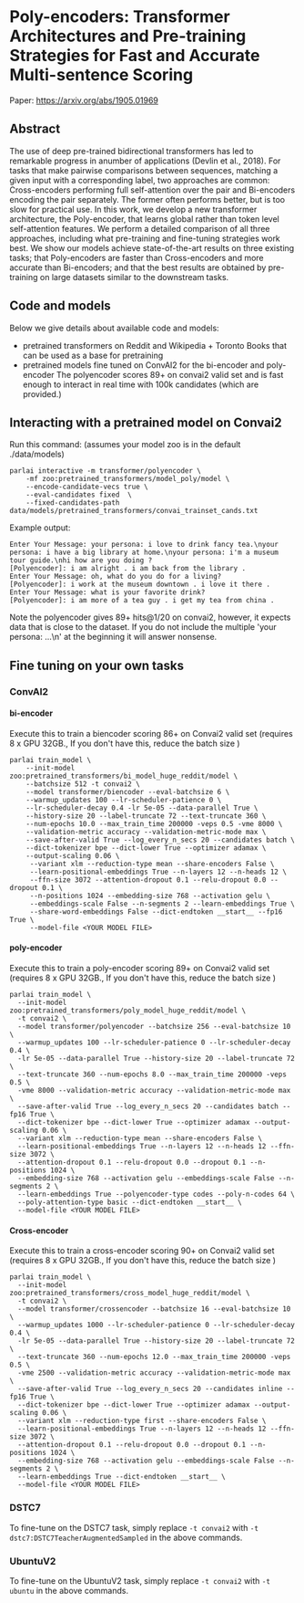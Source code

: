 # Poly-encoders: Transformer Architectures and Pre-training Strategies for Fast and Accurate Multi-sentence Scoring


Paper: https://arxiv.org/abs/1905.01969


## Abstract

The use of deep pre-trained bidirectional transformers  has  led  to  remarkable  progress  in  anumber of applications (Devlin et al., 2018). For  tasks  that  make  pairwise  comparisons between  sequences,  matching  a  given  input with  a  corresponding  label,  two  approaches are common: Cross-encoders performing full self-attention over the pair and Bi-encoders encoding the pair separately.   The former often performs  better,  but  is  too  slow  for  practical use.   In  this  work,  we  develop  a  new  transformer  architecture,   the Poly-encoder,   that learns  global  rather  than  token  level  self-attention  features. We  perform  a  detailed comparison  of  all  three  approaches,  including what pre-training and fine-tuning strategies work best. We show our models achieve state-of-the-art results on three existing tasks;  that Poly-encoders are faster than Cross-encoders and more accurate than Bi-encoders; and that the best results are obtained by pre-training on large datasets similar to the downstream tasks.



## Code and models

Below we give details about available code and models:
- pretrained transformers on Reddit and Wikipedia + Toronto Books that can be
  used as a base for pretraining
 - pretrained models fine tuned on ConvAI2 for the bi-encoder and poly-encoder
   The polyencoder scores 89+ on convai2 valid set and is fast enough to
   interact in real time with 100k candidates (which are provided.)

## Interacting with a pretrained model on Convai2

Run this command: (assumes your model zoo is in the default ./data/models)
```
parlai interactive -m transformer/polyencoder \
    -mf zoo:pretrained_transformers/model_poly/model \
    --encode-candidate-vecs true \
    --eval-candidates fixed  \
    --fixed-candidates-path data/models/pretrained_transformers/convai_trainset_cands.txt
```

Example output:
```
Enter Your Message: your persona: i love to drink fancy tea.\nyour persona: i have a big library at home.\nyour persona: i'm a museum tour guide.\nhi how are you doing ?
[Polyencoder]: i am alright . i am back from the library .
Enter Your Message: oh, what do you do for a living?
[Polyencoder]: i work at the museum downtown . i love it there .
Enter Your Message: what is your favorite drink?
[Polyencoder]: i am more of a tea guy . i get my tea from china .
```

Note the polyencoder gives 89+ hits@1/20 on convai2, however, it expects data
that is close to the dataset. If you do not include the multiple 'your persona: ...\n'
at the beginning it will answer nonsense.

## Fine tuning on your own tasks

### ConvAI2

#### bi-encoder

Execute this to train a biencoder scoring 86+ on Convai2 valid set
(requires 8 x GPU 32GB., If you don't have this, reduce the batch size )

```
parlai train_model \
    --init-model zoo:pretrained_transformers/bi_model_huge_reddit/model \
    --batchsize 512 -t convai2 \
    --model transformer/biencoder --eval-batchsize 6 \
    --warmup_updates 100 --lr-scheduler-patience 0 \
    --lr-scheduler-decay 0.4 -lr 5e-05 --data-parallel True \
    --history-size 20 --label-truncate 72 --text-truncate 360 \
    --num-epochs 10.0 --max_train_time 200000 -veps 0.5 -vme 8000 \
    --validation-metric accuracy --validation-metric-mode max \
    --save-after-valid True --log_every_n_secs 20 --candidates batch \
    --dict-tokenizer bpe --dict-lower True --optimizer adamax \
    --output-scaling 0.06 \
     --variant xlm --reduction-type mean --share-encoders False \
     --learn-positional-embeddings True --n-layers 12 --n-heads 12 \
     --ffn-size 3072 --attention-dropout 0.1 --relu-dropout 0.0 --dropout 0.1 \
     --n-positions 1024 --embedding-size 768 --activation gelu \
     --embeddings-scale False --n-segments 2 --learn-embeddings True \
     --share-word-embeddings False --dict-endtoken __start__ --fp16 True \
     --model-file <YOUR MODEL FILE>
```

#### poly-encoder

Execute this to train a poly-encoder scoring 89+ on Convai2 valid set
(requires 8 x GPU 32GB., If you don't have this, reduce the batch size )

```
parlai train_model \
  --init-model zoo:pretrained_transformers/poly_model_huge_reddit/model \
  -t convai2 \
  --model transformer/polyencoder --batchsize 256 --eval-batchsize 10 \
  --warmup_updates 100 --lr-scheduler-patience 0 --lr-scheduler-decay 0.4 \
  -lr 5e-05 --data-parallel True --history-size 20 --label-truncate 72 \
  --text-truncate 360 --num-epochs 8.0 --max_train_time 200000 -veps 0.5 \
  -vme 8000 --validation-metric accuracy --validation-metric-mode max \
  --save-after-valid True --log_every_n_secs 20 --candidates batch --fp16 True \
  --dict-tokenizer bpe --dict-lower True --optimizer adamax --output-scaling 0.06 \
  --variant xlm --reduction-type mean --share-encoders False \
  --learn-positional-embeddings True --n-layers 12 --n-heads 12 --ffn-size 3072 \
  --attention-dropout 0.1 --relu-dropout 0.0 --dropout 0.1 --n-positions 1024 \
  --embedding-size 768 --activation gelu --embeddings-scale False --n-segments 2 \
  --learn-embeddings True --polyencoder-type codes --poly-n-codes 64 \
  --poly-attention-type basic --dict-endtoken __start__ \
  --model-file <YOUR MODEL FILE>
```

#### Cross-encoder

Execute this to train a cross-encoder scoring 90+ on Convai2 valid set
(requires 8 x GPU 32GB., If you don't have this, reduce the batch size )

```
parlai train_model \
  --init-model zoo:pretrained_transformers/cross_model_huge_reddit/model \
  -t convai2 \
  --model transformer/crossencoder --batchsize 16 --eval-batchsize 10 \
  --warmup_updates 1000 --lr-scheduler-patience 0 --lr-scheduler-decay 0.4 \
  -lr 5e-05 --data-parallel True --history-size 20 --label-truncate 72 \
  --text-truncate 360 --num-epochs 12.0 --max_train_time 200000 -veps 0.5 \
  -vme 2500 --validation-metric accuracy --validation-metric-mode max \
  --save-after-valid True --log_every_n_secs 20 --candidates inline --fp16 True \
  --dict-tokenizer bpe --dict-lower True --optimizer adamax --output-scaling 0.06 \
  --variant xlm --reduction-type first --share-encoders False \
  --learn-positional-embeddings True --n-layers 12 --n-heads 12 --ffn-size 3072 \
  --attention-dropout 0.1 --relu-dropout 0.0 --dropout 0.1 --n-positions 1024 \
  --embedding-size 768 --activation gelu --embeddings-scale False --n-segments 2 \
  --learn-embeddings True --dict-endtoken __start__ \
  --model-file <YOUR MODEL FILE>
```

### DSTC7

To fine-tune on the DSTC7 task, simply replace `-t convai2` with `-t dstc7:DSTC7TeacherAugmentedSampled` in the above commands.

### UbuntuV2

To fine-tune on the UbuntuV2 task, simply replace `-t convai2` with `-t ubuntu` in the above commands.